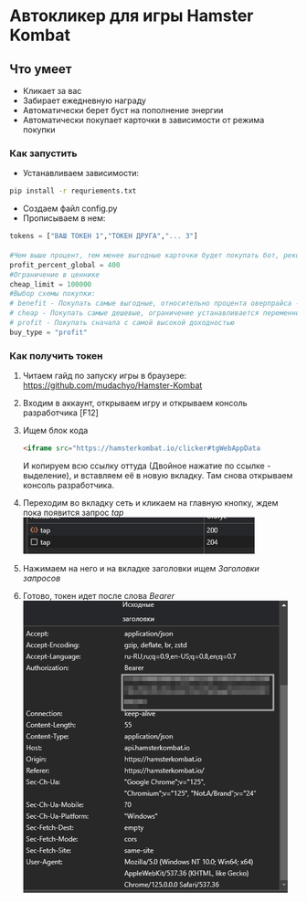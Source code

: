 # Автокликер для игры Hamster Kombat

## Что умеет

* Кликает за вас
* Забирает ежедневную награду
* Автоматически берет буст на пополнение энергии
* Автоматически покупает карточки в зависимости от режима покупки

### Как запустить

* Устанавливаем зависимости:

```bash
pip install -r requriements.txt
```

* Создаем файл config.py
* Прописываем в нем:

```python
tokens = ["ВАШ ТОКЕН 1","ТОКЕН ДРУГА","... 3"]

#Чем выше процент, тем менее выгодные карточки будет покупать бот, рекомендованное значение: 100-150
profit_percent_global = 400
#Ограничение в ценнике
cheap_limit = 100000
#Выбор схемы покупки:
# benefit - Покупать самые выгодные, относительно процента оверпрайса -> profit_percent_global
# cheap - Покупать самые дешевые, ограничение устанавливается переменной cheap_limit
# profit - Покупать сначала с самой высокой доходностью
buy_type = "profit"

```

### Как получить токен

1. Читаем гайд по запуску игры в браузере: <https://github.com/mudachyo/Hamster-Kombat>
2. Входим в аккаунт, открываем игру и открываем консоль разработчика [F12]
3. Ищем блок кода

    ```html
    <iframe src="https://hamsterkombat.io/clicker#tgWebAppData
    ```

    И копируем всю ссылку оттуда (Двойное нажатие по ссылке - выделение), и вставляем её в новую вкладку. Там снова открываем консоль разработчика.

4. Переходим во вкладку сеть и кликаем на главную кнопку, ждем пока появится запрос *tap*
![alt text](image.png)
5. Нажимаем на него и на вкладке заголовки ищем *Заголовки запросов*
6. Готово, токен идет после слова *Bearer*  
![alt text](image-2.png)
